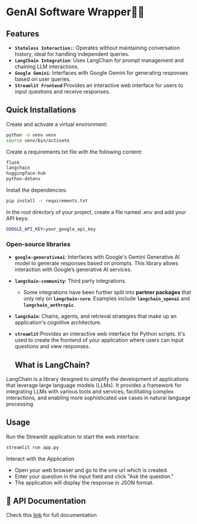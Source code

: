 # GenAI Software Wrapper🦜️🔗 

## Features
- **`Stateless Interaction:`**: Operates without maintaining conversation history, ideal for handling independent queries.
- **`LangChain Integration`**: Uses LangChain for prompt management and chaining LLM interactions.
- **`Google Gemini`**: Interfaces with Google Gemini for generating responses based on user queries.
- **`Streamlit Frontend`**:Provides an interactive web interface for users to input questions and receive responses.

## Quick Installations

Create and activate a virtual environment:

```bash
python -m venv venv
source venv/bin/activate
```
Create a requirements.txt file with the following content:
```bash
flask
langchain
huggingface-hub
python-dotenv

```
Install the dependencies:
```bash
pip install -r requirements.txt

```
In the root directory of your project, create a file named .env and add your API keys:
```bash
GOOGLE_API_KEY=your_google_api_key

```

### Open-source libraries
- **`google-generativeai`**:  Interfaces with Google's Gemini Generative AI model to generate responses based on prompts. This library allows interaction with Google’s generative AI services.
- **`langchain-community`**: Third party integrations.
  - Some integrations have been further split into **partner packages** that only rely on **`langchain-core`**. Examples include **`langchain_openai`** and **`langchain_anthropic`**.
- **`langchain`**: Chains, agents, and retrieval strategies that make up an application's cognitive architecture.
- **`streamlit`**:Provides an interactive web interface for Python scripts. It's used to create the frontend of your application where users can input questions and view responses.

  ##  What is LangChain?
LangChain is a library designed to simplify the development of applications that leverage large language models (LLMs). It provides a framework for integrating LLMs with various tools and services, facilitating complex interactions, and enabling more sophisticated use cases in natural language processing

##  Usage
Run the Streamlit application to start the web interface:
```bash
streamlit run app.py

```
Interact with the Application
- Open your web browser and go to the one url which is created.
- Enter your question in the input field and click "Ask the question."
- The application will display the response in JSON format.

## 📖 API Documentation
Check this [link](https://documenter.getpostman.com/view/38302474/2sAXqndjDb) for full documentation



